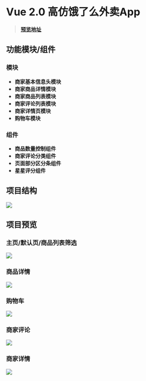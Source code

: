 # Vue 2.0 高仿饿了么外卖App
> [**预览地址**](https://hz-rotatingblock.github.io/elemeSellApp/dist/#/)

## 功能模块/组件
### 模块
* **商家基本信息头模块**
* **商家商品详情模块**
* **商家商品列表模块**
* **商家评论列表模块**
* **商家详情页模块**
* **购物车模块**
### 组件
* **商品数量控制组件**
* **商家评论分类组件**
* **页面部分区分条组件**
* **星星评分组件**
## 项目结构
![](https://i.imgur.com/77lQIza.jpg)
## 项目预览
### 主页/默认页/商品列表筛选
![](https://i.imgur.com/qmwwuXm.gif)
### 商品详情
![](https://i.imgur.com/ooi2yzV.gif)
### 购物车
![](https://i.imgur.com/oo9Ou57.gif)
### 商家评论
![](https://i.imgur.com/rSO9m5C.gif)
### 商家详情
![](https://i.imgur.com/NVg4MSq.gif)
